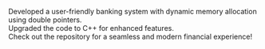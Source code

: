 Developed a user-friendly banking system with dynamic memory allocation using double pointers.<br> Upgraded the code to C++ for enhanced features. <br> Check out the repository for a seamless and modern financial experience!
